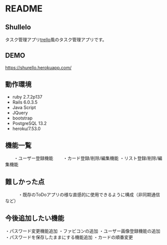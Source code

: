# README

## Shullelo
 
タスク管理アプリ[trello](https://trello.com/)風のタスク管理アプリです。

## DEMO

https://shurello.herokuapp.com/

## 動作環境
  - ruby 2.7.2p137
  - Rails 6.0.3.5
  - Java Script
  - JQuery 
  - bootstrap
  - PostgreSQL 13.2
  - heroku/7.53.0

## 機能一覧
　　・ユーザー登録機能
　　・カード登録/削除/編集機能
 ・リスト登録/削除/編集機能

## 難しかった点
　　　・既存のToDoアプリの様な直感的に使用できるように構成（非同期通信など）
  
    
## 今後追加したい機能

  ・パスワード変更機能追加
  ・ファビコンの追加
  ・ユーザー画像登録機能の追加
  ・パスワードを保存したままにする機能追加
  ・カードの順番変更
